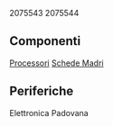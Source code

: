 2075543
2075544
## Componenti
[Processori](componenti/processori.md)
[Schede Madri](componenti/schede_madri.md)
## Periferiche
Elettronica Padovana
